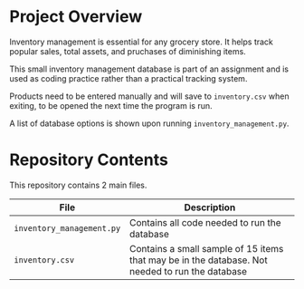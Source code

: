 # Project Overview

Inventory management is essential for any grocery store. It helps track popular sales, total assets, and pruchases of diminishing items.

This small inventory management database is part of an assignment and is used as coding practice rather than a practical tracking system.

Products need to be entered manually and will save to `inventory.csv` when exiting, to be opened the next time the program is run.

A list of database options is shown upon running `inventory_management.py`.

# Repository Contents

This repository contains 2 main files.

| File                      | Description                                                                                     |
| ------------------------- | ----------------------------------------------------------------------------------------------- |
| `inventory_management.py` | Contains all code needed to run the database                                                    |
| `inventory.csv`           | Contains a small sample of 15 items that may be in the database. Not needed to run the database |
